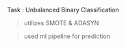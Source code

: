 Task : Unbalanced Binary Classification 

> utilizes SMOTE & ADASYN

> used ml pipeline for prediction 
